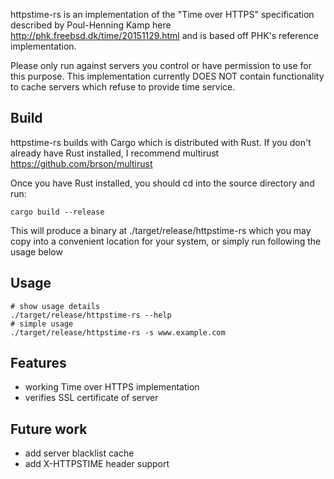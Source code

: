 httpstime-rs is an implementation of the "Time over HTTPS" specification described by Poul-Henning Kamp here http://phk.freebsd.dk/time/20151129.html and is based off PHK's reference implementation.

Please only run against servers you control or have permission to use for this purpose. This implementation currently DOES NOT contain functionality to cache servers which refuse to provide time service.

## Build

httpstime-rs builds with Cargo which is distributed with Rust. If you don't already have Rust installed, I recommend multirust https://github.com/brson/multirust

Once you have Rust installed, you should cd into the source directory and run:

```shell
cargo build --release
```

This will produce a binary at ./target/release/httpstime-rs which you may copy into a convenient location for your system, or simply run following the usage below

## Usage

```shell
# show usage details
./target/release/httpstime-rs --help
# simple usage
./target/release/httpstime-rs -s www.example.com
```

## Features

* working Time over HTTPS implementation
* verifies SSL certificate of server

## Future work

* add server blacklist cache
* add X-HTTPSTIME header support
